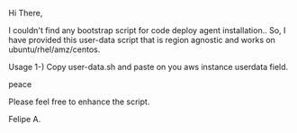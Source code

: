 Hi There,

I couldn't find any bootstrap script for code deploy agent installation.. So, I have provided this user-data script that is region agnostic and works on ubuntu/rhel/amz/centos.

Usage
1-) Copy user-data.sh and paste on you aws instance userdata field.

peace

Please feel free to enhance the script.

Felipe A.
